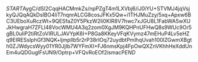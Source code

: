 $START$AygC/dSl2CqqHACMmkZs/npPZgT4m1LXVbj6/iJ0iYU+STVMJ4jqVsjkyQJQqAQkDsIBO4liT7nqnrALCG8cosJFKx5Qw+i1THJMuZzy/5xq+Apxw6BC3UEboXuRczWt+9QESfaZ0Y5PkzW2li0KIR8V7hwc7xJGU8L1FabWA5wXUJkHwgraH7ZFLI48VocWMU4A3q2zom0XgJM9KQHPnUFHwQ8s9WUc9Or5gBL0uliP2tiRtZoVIRULJAVYpK6I+P8Ga8KKeyVFqKVymz47mEHuP4Lv5eHZq9EIRESslphGf3NQK+ljmpIlb5r2rP38rIOq72uydbtPmlhqUvah100lZGwmXBgth0ZJWdycsWyy01YR0JjIb7WYFmXI+FJ6nmsKpj4FpOwQXZnVKhhHeXddUnEm4uQDGuglFsUN9/Optrp+VFQvRoEOf2ismacP$END$